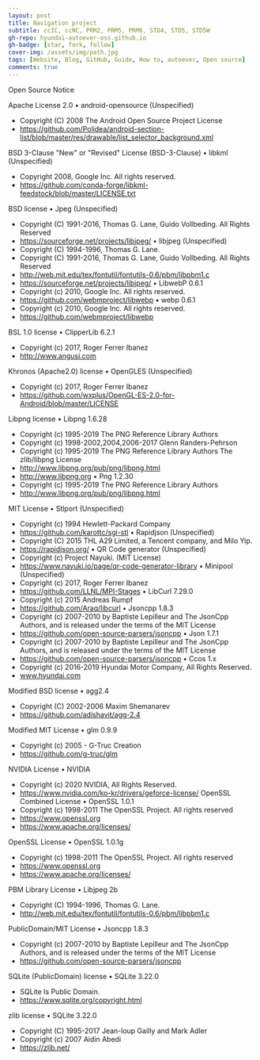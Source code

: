 ```yaml
---
layout: post
title: Navigation project 
subtitle: ccIC, ccNC, PRM2, PRM5, PRM6, STD4, STD5, STD5W
gh-repo: hyundai-autoever-oss.github.io
gh-badge: [star, fork, follow]
cover-img: /assets/img/path.jpg
tags: [Website, Blog, GitHub, Guide, How to, autoever, Open source]
comments: true
---
```


Open Source Notice

Apache License 2.0
•	android-opensource (Unspecified)
-	Copyright (C) 2008 The Android Open Source Project License
-	https://github.com/Polidea/android-section-list/blob/master/res/drawable/list_selector_background.xml

BSD 3-Clause "New" or "Revised" License (BSD-3-Clause)
•	libkml (Unspecified)
-	Copyright 2008, Google Inc. All rights reserved.
-	https://github.com/conda-forge/libkml-feedstock/blob/master/LICENSE.txt

BSD license
•	Jpeg (Unspecified)
-	Copyright (C) 1991-2016, Thomas G. Lane, Guido Vollbeding. All Rights Reserved 
-	https://sourceforge.net/projects/libjpeg/
•	libjpeg (Unspecified)
-	Copyright (C) 1994-1996, Thomas G. Lane.
-	Copyright (C) 1991-2016, Thomas G. Lane, Guido Vollbeding. All Rights Reserved 
-	http://web.mit.edu/tex/fontutil/fontutils-0.6/pbm/libpbm1.c
-	https://sourceforge.net/projects/libjpeg/
•	LibwebP 0.6.1
-	Copyright (c) 2010, Google Inc. All rights reserved.
-	https://github.com/webmproject/libwebp
•	webp 0.6.1
-	Copyright (c) 2010, Google Inc. All rights reserved.
-	https://github.com/webmproject/libwebp

BSL 1.0 license
•	ClipperLib 6.2.1
-	Copyright (c) 2017, Roger Ferrer Ibanez     
-	http://www.angusj.com

Khronos (Apache2.0) license
•	OpenGLES (Unspecified)
-	Copyright (c) 2017, Roger Ferrer Ibanez     
-	https://github.com/wxplus/OpenGL-ES-2.0-for-Android/blob/master/LICENSE

Libpng license
•	Libpng 1.6.28
-	Copyright (c) 1995-2019 The PNG Reference Library Authors
-	Copyright (c) 1998-2002,2004,2006-2017 Glenn Randers-Pehrson
-	Copyright (c) 1995-2019 The PNG Reference Library Authors The zlib/libpng License
-	http://www.libpng.org/pub/png/libpng.html
-	http://www.libpng.org
•	Png 1.2.30
-	Copyright (c) 1995-2019 The PNG Reference Library Authors
-	http://www.libpng.org/pub/png/libpng.html

MIT License
•	Stlport (Unspecified)
-	Copyright (c) 1994 Hewlett-Packard Company
-	https://github.com/karottc/sgi-stl
•	Rapidjson (Unspecified)
-	Copyright (C) 2015 THL A29 Limited, a Tencent company, and Milo Yip.
-	https://rapidjson.org/
•	QR Code generator (Unspecified)
-	Copyright (c) Project Nayuki. (MIT License)
-	https://www.nayuki.io/page/qr-code-generator-library
•	Minipool (Unspecified)
-	Copyright (c) 2017, Roger Ferrer Ibanez
-	https://github.com/LLNL/MPI-Stages
•	LibCurl 7.29.0
-	Copyright (c) 2015 Andreas Rumpf
-	https://github.com/Araq/libcurl
•	Jsoncpp 1.8.3
-	Copyright (c) 2007-2010 by Baptiste Lepilleur and The JsonCpp Authors, and is released under the terms of the MIT License
-	https://github.com/open-source-parsers/jsoncpp
•	Json 1.7.1
-	Copyright (c) 2007-2010 by Baptiste Lepilleur and The JsonCpp Authors, and is released under the terms of the MIT License
-	https://github.com/open-source-parsers/jsoncpp
•	Ccos 1.x
-	Copyright (c) 2016-2019  Hyundai Motor Company, All Rights Reserved.
-	www.hyundai.com

Modified BSD license
•	agg2.4
-	Copyright (C) 2002-2006 Maxim Shemanarev
-	https://github.com/adishavit/agg-2.4

Modified MIT License
•	glm 0.9.9
-	Copyright (c) 2005 - G-Truc Creation
-	https://github.com/g-truc/glm

NVIDIA License
•	NVIDIA
-	Copyright (c) 2020 NVIDIA, All Rights Reserved.
-	https://www.nvidia.com/ko-kr/drivers/geforce-license/
OpenSSL Combined License
•	OpenSSL 1.0.1
-	Copyright (c) 1998-2011 The OpenSSL Project. All rights reserved
-	https://www.openssl.org
-	https://www.apache.org/licenses/

OpenSSL License
•	OpenSSL 1.0.1g
-	Copyright (c) 1998-2011 The OpenSSL Project. All rights reserved
-	https://www.openssl.org
-	https://www.apache.org/licenses/

PBM Library License
•	Libjpeg 2b
-	Copyright (C) 1994-1996, Thomas G. Lane.
-	http://web.mit.edu/tex/fontutil/fontutils-0.6/pbm/libpbm1.c

PublicDomain/MIT License
•	Jsoncpp 1.8.3
-	Copyright (c) 2007-2010 by Baptiste Lepilleur and The JsonCpp Authors, and is released under the terms of the MIT License
-	https://github.com/open-source-parsers/jsoncpp

SQLite (PublicDomain) license
•	SQLite 3.22.0
-	SQLite Is Public Domain.
-	https://www.sqlite.org/copyright.html

zlib license
•	SQLite 3.22.0
-	Copyright (C) 1995-2017 Jean-loup Gailly and Mark Adler
-	Copyright (c) 2007 Aidin Abedi 
-	https://zlib.net/
